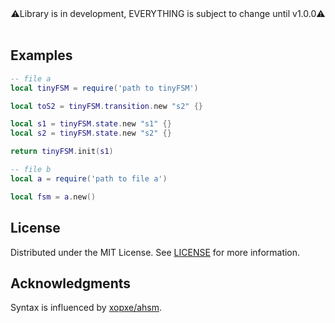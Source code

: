 <!-- <p align="center">
    <img src="./assets/logo.png" width="450" />
</p> -->
<div align="center">⚠️Library is in development, EVERYTHING is subject to change until v1.0.0⚠️</div>
<br>


## Examples

```lua
-- file a
local tinyFSM = require('path to tinyFSM')

local toS2 = tinyFSM.transition.new "s2" {}

local s1 = tinyFSM.state.new "s1" {}
local s2 = tinyFSM.state.new "s2" {}

return tinyFSM.init(s1)
```

```lua
-- file b
local a = require('path to file a')

local fsm = a.new()
```

## License

Distributed under the MIT License. See [LICENSE](./LICENSE) for more information.

## Acknowledgments
Syntax is influenced by [xopxe/ahsm](https://github.com/xopxe/ahsm).

